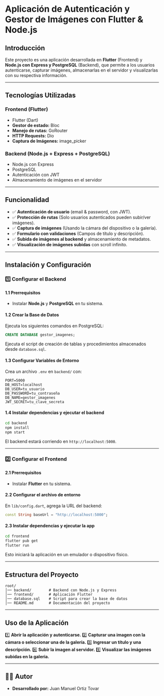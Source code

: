 # Aplicación de Autenticación y Gestor de Imágenes con Flutter & Node.js

## Introducción
Este proyecto es una aplicación desarrollada en **Flutter** (Frontend) y **Node.js con Express y PostgreSQL** (Backend), que permite a los usuarios autenticarse, capturar imágenes, almacenarlas en el servidor y visualizarlas con su respectiva información.

---

## Tecnologías Utilizadas

### **Frontend (Flutter)**
- Flutter (Dart)
- **Gestor de estado:** Bloc
- **Manejo de rutas:** GoRouter
- **HTTP Requests:** Dio
- **Captura de Imágenes:** image_picker

### **Backend (Node.js + Express + PostgreSQL)**
- Node.js con Express
- PostgreSQL
- Autenticación con JWT
- Almacenamiento de imágenes en el servidor

---

## Funcionalidad

- ✅ **Autenticación de usuario** (email & password, con JWT).
- ✅ **Protección de rutas** (Solo usuarios autenticados pueden subir/ver imágenes).
- ✅ **Captura de imágenes** (Usando la cámara del dispositivo o la galería).
- ✅ **Formulario con validaciones** (Campos de título y descripción).
- ✅ **Subida de imágenes al backend** y almacenamiento de metadatos.
- ✅ **Visualización de imágenes subidas** con scroll infinito.

---

## Instalación y Configuración

### **1️⃣ Configurar el Backend**

#### **1.1 Prerrequisitos**
- Instalar **Node.js** y **PostgreSQL** en tu sistema.

#### **1.2 Crear la Base de Datos**
Ejecuta los siguientes comandos en PostgreSQL:
```sql
CREATE DATABASE gestor_imagenes;
```
Ejecuta el script de creación de tablas y procedimientos almacenados desde `database.sql`.

#### **1.3 Configurar Variables de Entorno**
Crea un archivo `.env` en `backend/` con:
```env
PORT=5000
DB_HOST=localhost
DB_USER=tu_usuario
DB_PASSWORD=tu_contraseña
DB_NAME=gestor_imagenes
JWT_SECRET=tu_clave_secreta
```

#### **1.4 Instalar dependencias y ejecutar el backend**
```bash
cd backend
npm install
npm start
```
El backend estará corriendo en `http://localhost:5000`.

---

### **2️⃣ Configurar el Frontend**

#### **2.1 Prerrequisitos**
- Instalar **Flutter** en tu sistema.

#### **2.2 Configurar el archivo de entorno**
En `lib/config.dart`, agrega la URL del backend:
```dart
const String baseUrl = "http://localhost:5000";
```

#### **2.3 Instalar dependencias y ejecutar la app**
```bash
cd frontend
flutter pub get
flutter run
```
Esto iniciará la aplicación en un emulador o dispositivo físico.

---

## Estructura del Proyecto
```
root/
│── backend/        # Backend con Node.js y Express
│── frontend/       # Aplicación Flutter
│── database.sql    # Script para crear la base de datos
│── README.md       # Documentación del proyecto
```

---

## Uso de la Aplicación
1️⃣ **Abrir la aplicación y autenticarse.**
2️⃣ **Capturar una imagen con la cámara o seleccionar una de la galería.**
3️⃣ **Ingresar un título y una descripción.**
4️⃣ **Subir la imagen al servidor.**
5️⃣ **Visualizar las imágenes subidas en la galeria.**

---

## 👨‍💻 Autor
- **Desarrollado por:** Juan Manuel Ortiz Tovar

